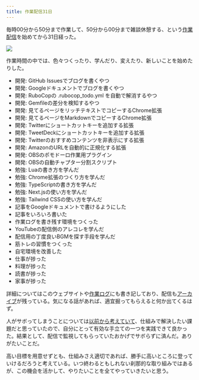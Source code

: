 ```yaml
---
title: 作業配信31日
---
```

毎時00分から50分まで作業して、50分から00分まで雑談休憩する、という[作業配信](https://www.youtube.com/c/r7kamura)を始めてから31日経った。

![](https://lh3.googleusercontent.com/docs/AG8NV2aPwDYNzLVlSunuio9AN4EgMDRbUTohEox6zZEyUGs0F6u-6_n3owpLQbI6MTOMLO96lwOL4tJhnHPin3gOduuvhbUWduz5wVIZtK8ADOn9nKjp0n4Pg3_Rfsi3G63pK0wSCZC42Uob0Yp4fPMhQ2lQt8TIOfFGYr4tACb7-66YaRTRP0y4J_zrgek-s0IT5NWKgw_GHn1Sg6b3Oo5NLv2_YrHFek8rWQGT9lY7Fexd3mTXUPI8M7qr_Ck5Ol3TaPymRIij62NH-6DaogVFZEmO-h6Up9Zd1iRvOjh0bwXTLrRUaJScBRuQrhbInhHOjUylotNPFQY6emQjJwvn44GTriFq9WSCVtfkTfXCThDylKKkNdrKOR9g0MGQQmNICIzkl-PSguAhVTvg27215lM5seldqQqIF_Ye87R5_biT2ExTrR9IKbLKuUlWd0cqHbIqqQEN_g5A-lTMzfSJrdHz_Wp6X6sL41Cv8bBCSW-rQJzxANjYIAhWnVMBNMG-rwZYNy5E9RpSAsFECTh2mM6t_6AFqM1yNA7TtwIh9AraJEhxNcgqfMKteAFUlvIBnZ0Tf0rzoyOUepJ7F1XFTFeVg0ZPau5ja1T08fng0SuUyAOPAMJgIwbNHrY1xYptjihQNbRLryM9NasME057DZ_Sc6R999Rvv9KeXZqdhZEzeY1DBJP64r4U7SnG14qt0if2RkDQVW3GAqVE3vhVgj5nhIIPMLGTL4tTj-MEOhhgBf2nu8dpRa3CFfXAcZg-Q5fKpxzESMTb0RzqrhT27d4R63MgBAvaqMbTz7nBxGGT44qaHobHNcZQYmN72yIWC4S5EzE9UsTSKc7rZRdR-YE8vmKnKMsLtB9e8thFim3GCgnTpeAZ39AZIl2dvm7i27fpzWzQtxdvB-okBsyg31qjCX7NkAyt0AvuxL3DF9fIykile_d8xDSoYdEEWRZgo-FzeFKCAGlWEajuNszHFgm5pNIPaTAZ1Utf0F9LR6rcMD7xkUfXwIkaG0OadCj68MNOhiK-5YbTxnpqt4oX35VK18i335uyzqpwUrXTAuHB8zPHZ9apoo0oarFOFTYfB-zmWRB2J_1iWw9aopz9bizzDr0kala4zu1OEihl6XUoPwvl3JfDB_lYQrWmvOW3LRYnlEh8MCwA_BXsJpWhboMe2SD_Rx1NUA4DOcbFiagT2am2tMGADDzVF_nLIMY1XiTouZICMYEGg522Og294syky6Jxlsi_VgyTxFO2mxr8Exhz)

作業時間の中では、色々つくったり、学んだり、変えたり、新しいことを始めたりした。

*   開発: GitHub Issuesでブログを書くやつ
*   開発: Googleドキュメントでブログを書くやつ
*   開発: RuboCopの .rubocop\_todo.yml を自動で解消するやつ
*   開発: Gemfileの差分を検知するやつ
*   開発: 見てるページをリッチテキストでコピーするChrome拡張
*   開発: 見てるページをMarkdownでコピーするChrome拡張
*   開発: Twitterにショートカットキーを追加する拡張
*   開発: TweetDeckにショートカットキーを追加する拡張
*   開発: Twitterのおすすめコンテンツを非表示にする拡張
*   開発: AmazonのURLを自動的に正規化する拡張
*   開発: OBSのポモドーロ作業用プラグイン
*   開発: OBSの自動チャプター分割スクリプト
*   勉強: Luaの書き方を学んだ
*   勉強: Chrome拡張のつくり方を学んだ
*   勉強: TypeScriptの書き方を学んだ
*   勉強: Next.jsの使い方を学んだ
*   勉強: Tailwind CSSの使い方を学んだ
*   記事をGoogleドキュメントで書けるようにした
*   記事をいろいろ書いた
*   作業ログを書き残す環境をつくった
*   YouTubeの配信側のアレコレを学んだ
*   配信用の丁度良いBGMを探す手段を学んだ
*   筋トレの習慣をつくった
*   自宅環境を改善した
*   仕事が捗った
*   料理が捗った
*   読書が捗った
*   家事が捗った

詳細についてはこのウェブサイトや[作業ログ](https://r7kamura.github.io/diary/)にも書き記しており、配信も[アーカイブ](https://www.youtube.com/c/r7kamura)が残っている。気になる話があれば、適宜掘ってもらえると何か出てくるはず。

人がサボってしまうことについては[以前から考えていて](https://twitter.com/r7kamura/status/1529728163068395521)、仕組みで解決したい課題だと思っていたので、自分にとって有効な手立ての一つを実践できて良かった。結果として、配信で監視してもらっていたおかげでサボらずに済んだ。ありがたいことだ。

高い目標を用意せずとも、仕組みさえ適切であれば、勝手に高いところに登っていけるだろうと考えている。いつ終わるともしれない刹那的な取り組みではあるが、この機会を活かして、やりたいことを全てやっていきたいと思う。
